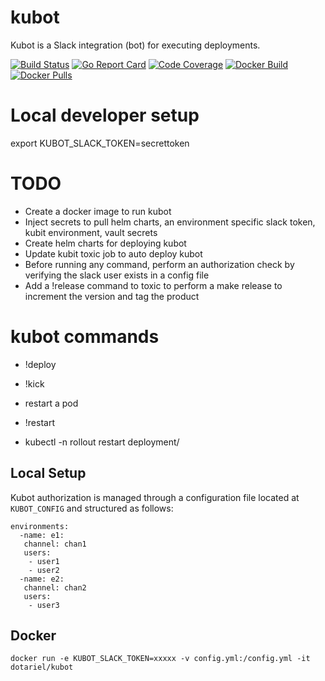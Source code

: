 # kubot
Kubot is a Slack integration (bot) for executing deployments.

[![Build Status](https://travis-ci.org/dotariel/kubot.svg?branch=master)](https://travis-ci.org/dotariel/kubot)
[![Go Report Card](https://goreportcard.com/badge/github.com/dotariel/kubot)](https://goreportcard.com/report/github.com/dotariel/kubot)
[![Code Coverage](https://codecov.io/gh/dotariel/kubot/branch/master/graph/badge.svg)](https://codecov.io/gh/dotariel/kubot)
[![Docker Build](https://img.shields.io/docker/cloud/automated/dotariel/kubot)](https://hub.docker.com/r/dotariel/kubot)
[![Docker Pulls](https://img.shields.io/docker/pulls/dotariel/kubot.svg)](https://hub.docker.com/r/dotariel/kubot)

# Local developer setup
export KUBOT_SLACK_TOKEN=secrettoken

# TODO
- Create a docker image to run kubot
- Inject secrets to pull helm charts, an environment specific slack token, kubit environment, vault secrets
- Create helm charts for deploying kubot
- Update kubit toxic job to auto deploy kubot
- Before running any command, perform an authorization check by verifying the slack user exists in a config file
- Add a !release <product> command to toxic to perform a make release to increment the version and tag the product

# kubot commands
- !deploy <product> <version>

- !kick <pod>
- restart a pod

- !restart <product>
- kubectl -n <product> rollout restart deployment/<product>

## Local Setup
Kubot authorization is managed through a configuration file located at `KUBOT_CONFIG` and structured as follows:

```
environments:
  -name: e1:
   channel: chan1
   users:
    - user1
    - user2
  -name: e2:
   channel: chan2
   users:
    - user3
```

## Docker

```
docker run -e KUBOT_SLACK_TOKEN=xxxxx -v config.yml:/config.yml -it dotariel/kubot
```